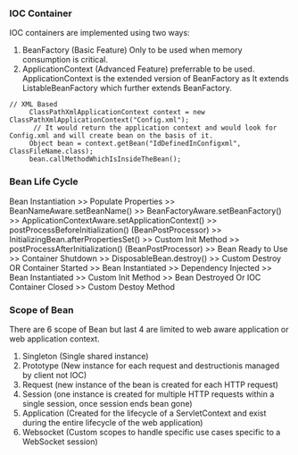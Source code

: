 ### IOC Container 
IOC containers are implemented using two ways:
1. BeanFactory (Basic Feature) Only to be used when memory consumption is critical.
2. ApplicationContext (Advanced Feature) preferrable to be used. 
ApplicationContext is the extended version of BeanFactory as It extends ListableBeanFactory which further extends BeanFactory.
```
// XML Based
     ClassPathXmlApplicationContext context = new ClassPathXmlApplicationContext("Config.xml");
      // It would return the application context and would look for Config.xml and will create bean on the basis of it.
     Object bean = context.getBean("IdDefinedInConfigxml", ClassFileName.class);
     bean.callMethodWhichIsInsideTheBean();
```
### Bean Life Cycle 
Bean Instantiation  >> Populate Properties  >> BeanNameAware.setBeanName() >> BeanFactoryAware.setBeanFactory()  >>  ApplicationContextAware.setApplicationContext() >>
 postProcessBeforeInitialization() (BeanPostProcessor)  >> InitializingBean.afterPropertiesSet()  >>    Custom Init Method  >> postProcessAfterInitialization() (BeanPostProcessor)  >> Bean Ready to Use   >> Container Shutdown   >> DisposableBean.destroy() >> Custom Destroy 
                                                                                 OR
Container Started >> Bean Instantiated >> Dependency Injected >> Bean Instantiated >>  Custom Init Method >> Bean Destroyed Or IOC Container Closed >> Custom Destoy Method 
### Scope of Bean
There are 6 scope of Bean but last 4 are limited to web aware application or web application context.
1. Singleton (Single shared instance)
2. Prototype (New instance for each request and destructionis managed by client not IOC)
3. Request (new instance of the bean is created for each HTTP request)
4. Session (one instance is created for multiple HTTP requests within a single session, once session ends bean gone)
5. Application (Created for the lifecycle of a ServletContext and exist during the entire lifecycle of the web application)
6. Websocket (Custom scopes to handle specific use cases specific to a WebSocket session)


